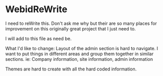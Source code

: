 # WebidReWrite
I need to reWrite this.  Don't ask me why but their are so many places for improvement on this originally great project that I just need to.

I will add to this file as need be.

What I'd like to change:
  Layout of the admin section is hard to navigate.  I want to put things in different areas and group them together in similar 
  sections.  ie: Company information, site information, admin information
  
  Themes are hard to create with all the hard coded information.
